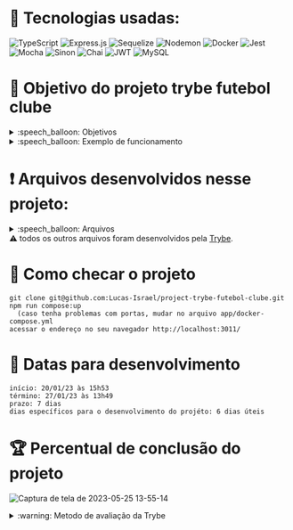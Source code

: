 # :toolbox: Tecnologias usadas:

![TypeScript](https://img.shields.io/badge/typescript-%23007ACC.svg?style=for-the-badge&logo=typescript&logoColor=white)
![Express.js](https://img.shields.io/badge/express.js-%23404d59.svg?style=for-the-badge&logo=express&logoColor=%2361DAFB)
![Sequelize](https://img.shields.io/badge/Sequelize-52B0E7?style=for-the-badge&logo=Sequelize&logoColor=white)
![Nodemon](https://img.shields.io/badge/NODEMON-%23323330.svg?style=for-the-badge&logo=nodemon&logoColor=%BBDEAD)
![Docker](https://img.shields.io/badge/docker-%230db7ed.svg?style=for-the-badge&logo=docker&logoColor=white)
![Jest](https://img.shields.io/badge/-jest-%23C21325?style=for-the-badge&logo=jest&logoColor=white)
![Mocha](https://img.shields.io/badge/-mocha-%238D6748?style=for-the-badge&logo=mocha&logoColor=white)
![Sinon](https://img.shields.io/badge/sinon.js-323330?style=for-the-badge&logo=sinon)
![Chai](https://img.shields.io/badge/chai.js-323330?style=for-the-badge&logo=chai&logoColor=red)
![JWT](https://img.shields.io/badge/JWT-black?style=for-the-badge&logo=JSON%20web%20tokens)
![MySQL](https://img.shields.io/badge/mysql-%2300f.svg?style=for-the-badge&logo=mysql&logoColor=white)

# :open_book: Objetivo do projeto trybe futebol clube

<details>
  <summary>:speech_balloon: Objetivos</summary>

  ```
  1. Desenvolver uma API (utilizando o método TDD) e também integrar - através do docker-compose - as aplicações para que elas funcionem consumindo um banco de dados.
  2. Implementar regras de negócio para popular adequadamente a tabela disponível no front-end que será exibida para a pessoa usuária do sistema.
  ```
</details>

<details>
  <summary>:speech_balloon: Exemplo de funcionamento</summary>
  
![front-example](https://github.com/Lucas-Israel/project-trybe-futebol-clube/assets/104790267/d25d2f67-aec5-4ee0-bff6-4d8e43c60b76)

</details>

# :heavy_exclamation_mark: Arquivos desenvolvidos nesse projeto:

<details>
  <summary>:speech_balloon: Arquivos</summary>

  ```
  app/
    backend/
      Dockerfile
  
      src/
        app.ts
    
        controllers/
          match.controller.ts
          team.controller.ts
          user.controller.ts
  
        database/
          migrations/
            20230120211143-users.js
            20230120223100-create-teams.js
            20230120223923-create-matches.js
          
          models/
            MatchModel.ts
            TeamModel.ts
            UserModel.ts
          
        interfaces/
          Services.interface.ts
          User.Interfaces.ts
          leaderBoard.interface.ts
  
        middlewares/
          login.validation.ts
          match.validation.ts
          token.validation.ts
          
        routes/
          leaderboard.routs.ts
          match.routs.ts
          team.routs.ts
          user.routs.ts
          
        services/
          match.service.ts
          team.service.ts
          user.service.ts
          
          utils/
            leaderboardHelper.ts
  
        tests/
          leaderboard.test.ts
          login.test.ts
          match.test.ts
          teams.test.ts
          
          utils/
            leaderboardVariables.ts
            loginVariables.ts
            matchVariables.ts
  
    frontend/
      Dockerfile
  ```
</details

#### :warning: todos os outros arquivos foram desenvolvidos pela [Trybe](https://www.betrybe.com).

# :thinking: Como checar o projeto

```
git clone git@github.com:Lucas-Israel/project-trybe-futebol-clube.git
npm run compose:up
  (caso tenha problemas com portas, mudar no arquivo app/docker-compose.yml
acessar o endereço no seu navegador http://localhost:3011/
```

# :calendar: Datas para desenvolvimento

```
início: 20/01/23 às 15h53
término: 27/01/23 às 13h49
prazo: 7 dias
dias específicos para o desenvolvimento do projéto: 6 dias úteis
```

# :trophy: Percentual de conclusão do projeto

![Captura de tela de 2023-05-25 13-55-14](https://github.com/Lucas-Israel/project-trybe-futebol-clube/assets/104790267/89c35dd2-7b0a-4fae-ae63-748ac267403e)

<details>
  <summary>:warning: Metodo de avaliação da Trybe</summary>
  
##### A escola de programação [Trybe](https://www.betrybe.com) utiliza um sistema de avaliação baseado na conclusão de requisitos em cada projeto, considerando a porcentagem de conclusão, com um mínimo de 80% dos requisitos obrigatórios, em um prazo regular de no máximo 7 dias, tendo dias específicos para o desenvolvimento do projeto que variam de acordo com a complexidade dele.

##### Não alcançando esse patamar mímino, o aluno entra em recuperação, tendo que entregar 90% dos requisitos obrigatórios mais os bonús, em outros 7 dias, caso o aluno falhe novamente ele é mudado de turma para refazer o conteúdo e projeto, caso falhe após mudar de turma, no mesmo conteúdo/projeto, o aluno é removido do curso.
  
</details>
